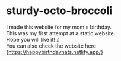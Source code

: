 # sturdy-octo-broccoli
I made this website for my mom's birthday.<br>
This was my first attempt at a static website. <br>
Hope you will like it! :) <br>
You can also check the website here {https://happybirthdaynats.netlify.app/}
